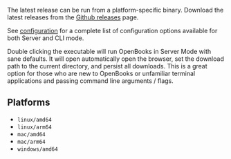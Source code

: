 The latest release can be run from a platform-specific binary. Download the latest releases from the [Github releases](https://github.com/evan-buss/openbooks/releases) page.

See [configuration](../configuration.md) for a complete list of configuration options available for both Server and CLI mode.

Double clicking the executable will run OpenBooks in Server Mode with sane defaults. It will open automatically open the browser, set the download path to the current directory, and persist all downloads. This is a great option for those who are new to OpenBooks or unfamiliar terminal applications and passing command line arguments / flags.

## Platforms

- `linux/amd64`
- `linux/arm64`
- `mac/amd64`
- `mac/arm64`
- `windows/amd64`
